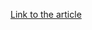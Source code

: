 [Link to the article](https://www.akamai.com/blog/security/2024/jun/zero-trust-revolutionizing-api-security-financial-services)
